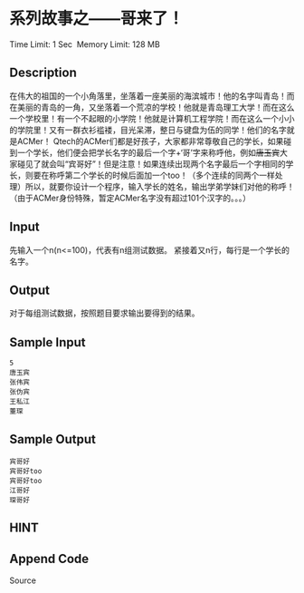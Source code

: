 # 系列故事之——哥来了！
Time Limit: 1 Sec  Memory Limit: 128 MB


## Description
在伟大的祖国的一个小角落里，坐落着一座美丽的海滨城市！他的名字叫青岛！而在美丽的青岛的一角，又坐落着一个荒凉的学校！他就是青岛理工大学！而在这么一个学校里！有一个不起眼的小学院！他就是计算机工程学院！而在这么一个小小的学院里！又有一群衣衫褴褛，目光呆滞，整日与键盘为伍的同学！他们的名字就是ACMer！
Qtech的ACMer们都是好孩子，大家都非常尊敬自己的学长，如果碰到一个学长，他们便会把学长名字的最后一个字+‘哥’字来称呼他，例如~~唐玉宾~~大家碰见了就会叫“宾哥好”！但是注意！如果连续出现两个名字最后一个字相同的学长，则要在称呼第二个学长的时候后面加一个too！（多个连续的同两个一样处理）所以，就要你设计一个程序，输入学长的姓名，输出学弟学妹们对他的称呼！（由于ACMer身份特殊，暂定ACMer名字没有超过101个汉字的。。。）



## Input
先输入一个n(n<=100)，代表有n组测试数据。
紧接着又n行，每行是一个学长的名字。


## Output
对于每组测试数据，按照题目要求输出要得到的结果。


## Sample Input
```
5
唐玉宾
张伟宾
张伪宾
王私江
董琛
```
## Sample Output
```
宾哥好
宾哥好too
宾哥好too
江哥好
琛哥好
```

## HINT


## Append Code
Source
